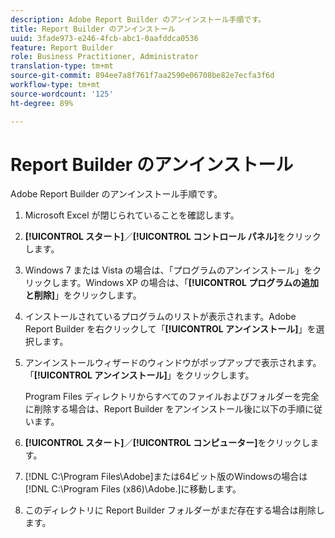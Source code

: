 ```yaml
---
description: Adobe Report Builder のアンインストール手順です。
title: Report Builder のアンインストール
uuid: 3fade973-e246-4fcb-abc1-0aafddca0536
feature: Report Builder
role: Business Practitioner, Administrator
translation-type: tm+mt
source-git-commit: 894ee7a8f761f7aa2590e06708be82e7ecfa3f6d
workflow-type: tm+mt
source-wordcount: '125'
ht-degree: 89%

---
```



# Report Builder のアンインストール

Adobe Report Builder のアンインストール手順です。

1. Microsoft Excel が閉じられていることを確認します。
1. **[!UICONTROL スタート]**／**[!UICONTROL コントロール パネル]**&#x200B;をクリックします。
1. Windows 7 または Vista の場合は、「プログラムのアンインストール」をクリックします。Windows XP の場合は、「**[!UICONTROL プログラムの追加と削除]**」をクリックします。
1. インストールされているプログラムのリストが表示されます。Adobe Report Builder を右クリックして「**[!UICONTROL アンインストール]**」を選択します。
1. アンインストールウィザードのウィンドウがポップアップで表示されます。「**[!UICONTROL アンインストール]**」をクリックします。

   Program Files ディレクトリからすべてのファイルおよびフォルダーを完全に削除する場合は、Report Builder をアンインストール後に以下の手順に従います。
1. **[!UICONTROL スタート]**／**[!UICONTROL コンピューター]**&#x200B;をクリックします。
1.  [!DNL C:\Program Files\Adobe\]または64ビット版のWindowsの場合は[!DNL C:\Program Files (x86)\Adobe.]に移動します。
1. このディレクトリに Report Builder フォルダーがまだ存在する場合は削除します。
